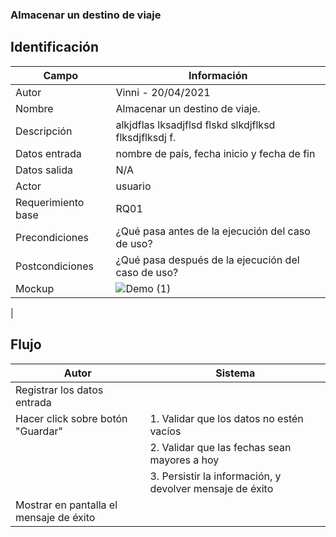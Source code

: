 ### Almacenar un destino de viaje
## Identificación

| Campo| Información|
| -----| ---- |
| Autor | Vinni - 20/04/2021 |
| Nombre | Almacenar un destino de viaje. |
| Descripción | alkjdflas lksadjflsd flskd slkdjflksd flksdjflksdj f. |
| Datos entrada| nombre de país, fecha inicio y fecha de fin |
| Datos salida| N/A |
| Actor | usuario |
| Requerimiento  base  | RQ01|
| Precondiciones  | ¿Qué pasa antes de la ejecución del caso de uso?|
| Postcondiciones | ¿Qué pasa después de la ejecución del caso de uso?|
| Mockup| ![Demo (1)](https://user-images.githubusercontent.com/54365595/115477272-32770b80-a209-11eb-8186-ea46ac5a2655.png)
 |

## Flujo

| Autor | Sistema|
| -----| ---- |
| Registrar los datos entrada |  |
| Hacer click sobre botón "Guardar"| 1. Validar que los datos no estén vacíos  |
| | 2. Validar que las fechas sean mayores a hoy|
| | 3. Persistir la información, y devolver mensaje de éxito |
| Mostrar en pantalla el mensaje de éxito |  |






